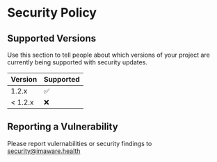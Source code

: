# Security Policy

## Supported Versions

Use this section to tell people about which versions of your project are
currently being supported with security updates.

| Version | Supported          |
| ------- | ------------------ |
| 1.2.x   | :white_check_mark: |
| < 1.2.x   | :x: |

## Reporting a Vulnerability

Please report vulernabilities or security findings to security@imaware.health
